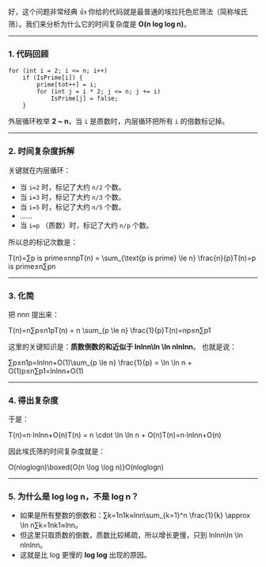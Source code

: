 好，这个问题非常经典 👍
 你给的代码就是最普通的埃拉托色尼筛法（简称埃氏筛）。我们来分析为什么它的时间复杂度是 **O(n log log n)**。

------

### 1. 代码回顾

```
for (int i = 2; i <= n; i++) 
    if (IsPrime[i]) {
        prime[tot++] = i;
        for (int j = i * 2; j <= n; j += i) 
            IsPrime[j] = false;
    }
```

外层循环枚举 **2 ~ n**，当 `i` 是质数时，内层循环把所有 `i` 的倍数标记掉。

------

### 2. 时间复杂度拆解

关键就在内层循环：

- 当 `i=2` 时，标记了大约 `n/2` 个数。
- 当 `i=3` 时，标记了大约 `n/3` 个数。
- 当 `i=5` 时，标记了大约 `n/5` 个数。
- ……
- 当 `i=p` （质数）时，标记了大约 `n/p` 个数。

所以总的标记次数是：

T(n)=∑p is prime≤nnpT(n) = \sum_{\text{p is prime} \le n} \frac{n}{p}T(n)=p is prime≤n∑pn

------

### 3. 化简

把 nnn 提出来：

T(n)=n∑p≤n1pT(n) = n \sum_{p \le n} \frac{1}{p}T(n)=np≤n∑p1

这里的关键知识是：**质数倒数的和近似于 ln⁡ln⁡n\ln \ln nlnlnn**。
 也就是说：

∑p≤n1p=ln⁡ln⁡n+O(1)\sum_{p \le n} \frac{1}{p} = \ln \ln n + O(1)p≤n∑p1=lnlnn+O(1)

------

### 4. 得出复杂度

于是：

T(n)=n⋅ln⁡ln⁡n+O(n)T(n) = n \cdot \ln \ln n + O(n)T(n)=n⋅lnlnn+O(n)

因此埃氏筛的时间复杂度就是：

O(nlog⁡log⁡n)\boxed{O(n \log \log n)}O(nloglogn)

------

### 5. 为什么是 log log n，不是 log n？

- 如果是所有整数的倒数和：∑k=1n1k≈ln⁡n\sum_{k=1}^n \frac{1}{k} \approx \ln n∑k=1nk1≈lnn。
- 但这里只取质数的倒数，质数比较稀疏，所以增长更慢，只到 ln⁡ln⁡n\ln \ln nlnlnn。
- 这就是比 log 更慢的 **log log** 出现的原因。